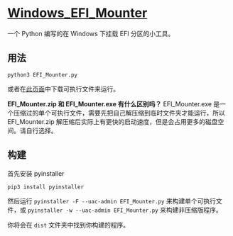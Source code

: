 # [Windows_EFI_Mounter](https://github.com/the-eric-kwok/Windows_EFI_Mounter)
一个 Python 编写的在 Windows 下挂载 EFI 分区的小工具。

## 用法
```
python3 EFI_Mounter.py
```

或者在[此页面](https://github.com/the-eric-kwok/Windows_EFI_Mounter/releases)中下载可执行文件来运行。

**EFI_Mounter.zip 和 EFI_Mounter.exe 有什么区别吗？**
EFI_Mounter.exe 是一个压缩过的单个可执行文件，需要先把自己解压缩到临时文件夹才能运行，所以 EFI_Mounter.zip 解压缩后实际上有更快的启动速度，但是会占用更多的磁盘空间。请自行选择。

## 构建
首先安装 pyinstaller
```
pip3 install pyinstaller
```

然后运行 `pyinstaller -F --uac-admin EFI_Mounter.py` 来构建单个可执行文件，或 `pyinstaller -w --uac-admin EFI_Mounter.py` 来构建非压缩版程序。

你将会在 `dist` 文件夹中找到你构建的程序。